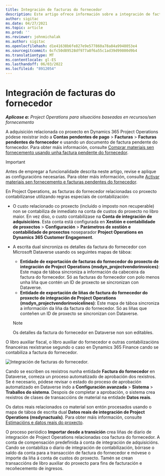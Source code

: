 ```yaml
---
title: Integración de facturas do fornecedor
description: Este artigo ofrece información sobre a integración de facturas do fornecedor en Project Operations.
author: sigitac
ms.date: 04/27/2021
ms.topic: article
ms.prod: ''
ms.reviewer: johnmichalak
ms.author: sigitac
ms.openlocfilehash: d1e41638b6fe827e9e577860a78a84a9948053e4
ms.sourcegitcommit: 6cfc50d89528df977a8f6a55c1ad39d99800d9b4
ms.translationtype: MT
ms.contentlocale: gl-ES
ms.lasthandoff: 06/03/2022
ms.locfileid: "8912054"
---
```

# <a name="vendor-invoice-integration"></a>Integración de facturas do fornecedor

_**Aplícase a:** Project Operations para situacións baseadas en recursos/sen fornecemento_

A adquisición relacionada co proxecto en Dynamics 365 Project Operations pódese rexistrar indo a **Contas pendentes de pago** > **Facturas** > **Facturas pendentes do fornecedor** e usando un documento de factura pendente do fornecedor. Para obter máis información, consulte [Comprar materiais sen fornecemento usando unha factura pendente do fornecedor](../procurement/pending-vendor-invoices.md).

> [!IMPORTANT]
> Antes de empregar a funcionalidade descrita neste artigo, revise e aplique as configuracións necesarias. Para obter máis información, consulte [Activar materiais sen fornecemento e facturas pendentes do fornecedor](../procurement/configure-materials-nonstocked.md).

En Project Operations, as facturas do fornecedor relacionadas co proxecto contabilízanse utilizando regras especiais de contabilización:

- O custo relacionado co proxecto (incluído o imposto non recuperable) non se contabiliza de inmediato na conta de custos do proxecto no libro maior. En vez diso, o custo contabilízase na **Conta de integración de adquisicións**. Esta conta está configurada en **Xestión e contabilidade de proxectos** > **Configuración** > **Parámetros de xestión e contabilidade de proxectos** noseparador **Project Operations en Dynamics 365 Customer Engagement**.
- A escrita dual sincroniza os detalles da factura do fornecedor con Microsoft Dataverse usando os seguintes mapas de táboa:

     - **Entidade de exportación de facturas do fornecedor do proxecto de integración de Project Operations (msdyn_projectvendorinvoices)**: Este mapa de táboa sincroniza a información da cabeceira da factura do fornecedor. Só as facturas do fornecedor con polo menos unha liña que contén un ID de proxecto se sincronizan con Dataverse.
     - **Entidade de exportación de liñas de factura do fornecedor do proxecto de integración de Project Operations (msdyn_projectvendorinvoicelines)**: Este mapa de táboa sincroniza a información da liña da factura do fornecedor. Só as liñas que conteñen un ID de proxecto se sincronizan con Dataverse.

     > [!NOTE]
     > Os detalles da factura do fornecedor en Dataverse non son editables.

O libro auxiliar fiscal, o libro auxiliar do fornecedor e outras contabilizacións financeiras rexístranse segundo o caso en Dynamics 365 Finance cando se contabiliza a factura do fornecedor.

![Integración de facturas do fornecedor.](media/DW7VendorInvoice.png)

Cando se escriben os rexistros nunha entidade **Factura do fornecedor** en Dataverse, comeza un proceso automatizado de aprobación dos rexistros. Se é necesario, pódese revisar o estado do proceso de aprobación automatizado en Dataverse indo a **Configuración avanzada** > **Sistema** > **Traballos do sistema**. Despois de completar a aprobación, o sistema crea rexistros de clases de transaccións de material na entidade **Datos reais**.

Os datos reais relacionados co material son entón procesados usando o mapa de táboa de escrita dual **Datos reais de integración de Project Operations (msdynactuals)**. Para obter máis información, consulte [Estimacións e datos reais do proxecto](resource-dual-write-estimates-actuals.md).

O proceso periódico **Importar desde a transición** crea liñas de diario de integración de Project Operations relacionadas coa factura do fornecedor. A conta de compensación predefinida á conta de integración de adquisicións. Cando se contabiliza o diario de integración de contabilización, bórrase o saldo da conta para a transacción de factura do fornecedor e móvese o importe da liña á conta de custos do proxecto. Tamén se crean transaccións de libro auxiliar do proxecto para fins de facturación e recoñecemento de ingresos.
